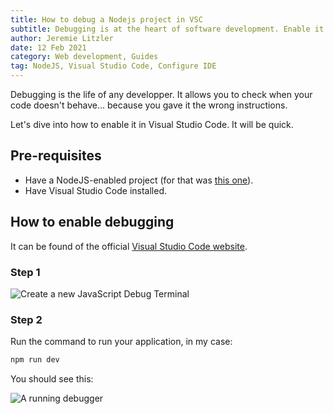 ```yaml
---
title: How to debug a Nodejs project in VSC
subtitle: Debugging is at the heart of software development. Enable it today in your favorite IDE.
author: Jeremie Litzler
date: 12 Feb 2021
category: Web development, Guides
tag: NodeJS, Visual Studio Code, Configure IDE
---
```


Debugging is the life of any developper. It allows you to check when your code doesn't behave... because you gave it the wrong instructions.

Let's dive into how to enable it in Visual Studio Code. It will be quick.

## Pre-requisites

- Have a NodeJS-enabled project (for that was [this one](https://github.com/JeremieLitzler/iamjeremie.me)).
- Have Visual Studio Code installed.

## How to enable debugging

It can be found of the official [Visual Studio Code website](https://code.visualstudio.com/docs/nodejs/nodejs-debugging#_javascript-debug-terminal).

### Step 1

![Create a new JavaScript Debug Terminal](../static/images/debugging-in-nodejs-and-vsc-create-debug-terminal.png)

### Step 2

Run the command to run your application, in my case:

```sh
npm run dev
```

You should see this:

![A running debugger](../static/images/debugging-in-nodejs-and-vsc-running-debugger.png)

